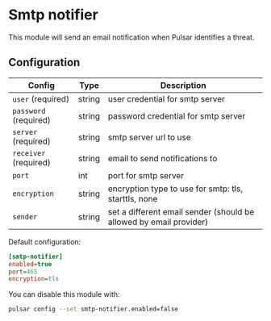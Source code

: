 # Smtp notifier

This module will send an email notification when Pulsar identifies a threat.

## Configuration

|Config|Type|Description|
|------|----|-----------|
|`user` (required)|string|user credential for smtp server|
|`password` (required)|string|password credential for smtp server|
|`server` (required)|string|smtp server url to use|
|`receiver` (required) |string|email to send notifications to|
|`port`|int|port for smtp server|
|`encryption`|string|encryption type to use for smtp: tls, starttls, none|
|`sender`|string|set a different email sender (should be allowed by email provider)|

Default configuration:

```ini
[smtp-notifier]
enabled=true
port=465
encryption=tls
```

You can disable this module with:

```sh
pulsar config --set smtp-notifier.enabled=false
```
